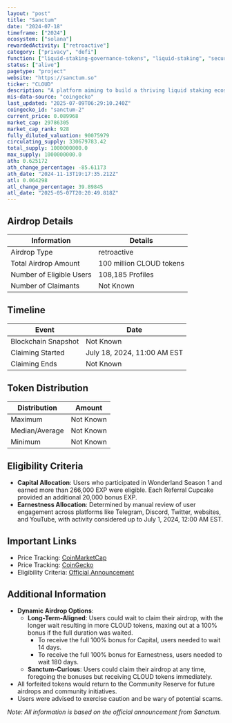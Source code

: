```yaml
---
layout: "post"
title: "Sanctum"
date: "2024-07-18"
timeframe: ["2024"]
ecosystem: ["solana"]
rewardedActivity: ["retroactive"]
category: ["privacy", "defi"]
function: ["liquid-staking-governance-tokens", "liquid-staking", "security", "decentralized-finance"]
status: ["alive"]
pagetype: "project"
website: "https://sanctum.so"
ticker: "CLOUD"
description: "A platform aiming to build a thriving liquid staking ecosystem on Solana."
mis-data-source: "coingecko"
last_updated: "2025-07-09T06:29:10.240Z"
coingecko_id: "sanctum-2"
current_price: 0.089968
market_cap: 29786305
market_cap_rank: 928
fully_diluted_valuation: 90075979
circulating_supply: 330679783.42
total_supply: 1000000000.0
max_supply: 1000000000.0
ath: 0.625172
ath_change_percentage: -85.61173
ath_date: "2024-11-13T19:17:35.212Z"
atl: 0.064298
atl_change_percentage: 39.89845
atl_date: "2025-05-07T20:20:49.818Z"
---
```


## Airdrop Details

| Information              | Details                  |
| ------------------------ | ------------------------ |
| Airdrop Type             | retroactive              |
| Total Airdrop Amount     | 100 million CLOUD tokens |
| Number of Eligible Users | 108,185 Profiles         |
| Number of Claimants      | Not Known                |

## Timeline

| Event               | Date                        |
| ------------------- | --------------------------- |
| Blockchain Snapshot | Not Known                   |
| Claiming Started    | July 18, 2024, 11:00 AM EST |
| Claiming Ends       | Not Known                   |

## Token Distribution

| Distribution   | Amount    |
| -------------- | --------- |
| Maximum        | Not Known |
| Median/Average | Not Known |
| Minimum        | Not Known |

## Eligibility Criteria

- **Capital Allocation**: Users who participated in Wonderland Season 1 and earned more than 266,000 EXP were eligible. Each Referral Cupcake provided an additional 20,000 bonus EXP.
- **Earnestness Allocation**: Determined by manual review of user engagement across platforms like Telegram, Discord, Twitter, websites, and YouTube, with activity considered up to July 1, 2024, 12:00 AM EST.

## Important Links

- Price Tracking: [CoinMarketCap](https://coinmarketcap.com/currencies/cloud)
- Price Tracking: [CoinGecko](https://www.coingecko.com/en/coins/cloud)
- Eligibility Criteria: [Official Announcement](https://learn.sanctum.so/blog/the-final-cloud-airdrop-post)

## Additional Information

- **Dynamic Airdrop Options**:
  - **Long-Term-Aligned**: Users could wait to claim their airdrop, with the longer wait resulting in more CLOUD tokens, maxing out at a 100% bonus if the full duration was waited.
    - To receive the full 100% bonus for Capital, users needed to wait 14 days.
    - To receive the full 100% bonus for Earnestness, users needed to wait 180 days.
  - **Sanctum-Curious**: Users could claim their airdrop at any time, foregoing the bonuses but receiving CLOUD tokens immediately.
- All forfeited tokens would return to the Community Reserve for future airdrops and community initiatives.
- Users were advised to exercise caution and be wary of potential scams.

_Note: All information is based on the official announcement from Sanctum._